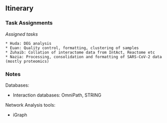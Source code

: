 ## Itinerary

### Task Assignments
*Assigned tasks*

    * Huda: DEG analysis
    * Euan: Quality control, formatting, clustering of samples
    * Zuhaib: Collation of interactome data from IntAct, Reactome etc
    * Nazia: Processing, consolidation and formatting of SARS-CoV-2 data (mostly proteomics)



### Notes
Databases:
* Interaction databases: OmniPath, STRING

Network Analysis tools:
* iGraph
